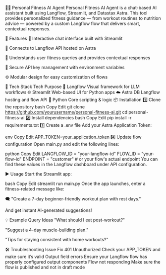 🏋️‍♂️ Personal Fitness AI Agent
Personal Fitness AI Agent is a chat-based AI assistant built using Langflow, Streamlit, and Datastax Astra. This tool provides personalized fitness guidance — from workout routines to nutrition advice — powered by a custom Langflow flow that delivers smart, contextual responses.

🚀 Features
💬 Interactive chat interface built with Streamlit

🔗 Connects to Langflow API hosted on Astra

🧠 Understands user fitness queries and provides contextual responses

🔐 Secure API key management with environment variables

⚙️ Modular design for easy customization of flows

🧰 Tech Stack
Tech	Purpose
🧩 Langflow	Visual framework for LLM workflows
🌐 Streamlit	Web-based UI for Python apps
☁️ Astra DB	Langflow hosting and flow API
🐍 Python	Core scripting & logic
📦 Installation
1️⃣ Clone the repository
bash
Copy
Edit
git clone https://github.com/yourusername/personal-fitness-ai.git
cd personal-fitness-ai
2️⃣ Install dependencies
bash
Copy
Edit
pip install -r requirements.txt
3️⃣ Create a .env file
Add your Astra Application Token:

env
Copy
Edit
APP_TOKEN=your_application_token
4️⃣ Update flow configuration
Open main.py and edit the following lines:

python
Copy
Edit
LANGFLOW_ID = "your-langflow-id"
FLOW_ID = "your-flow-id"
ENDPOINT = "customer"  # or your flow's actual endpoint
You can find these values in the Langflow dashboard under API configuration.

▶️ Usage
Start the Streamlit app:

bash
Copy
Edit
streamlit run main.py
Once the app launches, enter a fitness-related message like:

🗨️ "Create a 7-day beginner-friendly workout plan with rest days."

And get instant AI-generated suggestions!

💡 Example Query Ideas
"What should I eat post-workout?"

"Suggest a 4-day muscle-building plan."

"Tips for staying consistent with home workouts?"

🛠 Troubleshooting
Issue	Fix
401 Unauthorized	Check your APP_TOKEN and make sure it’s valid
Output field errors	Ensure your Langflow flow has properly configured output components
Flow not responding	Make sure the flow is published and not in draft mode
